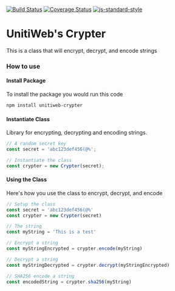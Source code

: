 [![Build Status](https://circleci.com/gh/unitiweb/crypter.svg?style=shield)](https://circleci.com/gh/unitiweb/crypter)
[![Coverage Status](https://coveralls.io/repos/github/unitiweb/crypter/badge.svg?branch=master)](https://coveralls.io/github/unitiweb/crypter?branch=master)
[![js-standard-style](https://img.shields.io/badge/code%20style-standard-brightgreen.svg)](http://standardjs.com)

# UnitiWeb's Crypter

This is a class that will encrypt, decrypt, and encode strings

### How to use

#### Install Package

To install the package you would run this code

```bash
npm install unitiweb-crypter
```

#### Instantiate Class

Library for encrypting, decrypting and encoding strings.

```js
// A random secret key
const secret = 'abc123def456(@%';

// Instantiate the class
const crypter = new Crypter(secret);
```

#### Using the Class

Here's how you use the class to encrypt, decrypt, and encode

```js
// Setup the class
const secret = 'abc123def456(@%'
const crypter = new Crypter(secret)

// The string
const myString = 'This is a test'

// Encrypt a string
const myStringEncrypted = crypter.encode(myString)

// Decrypt a string
const myStringDecrypted = crypter.decrypt(myStringEncrypted)

// SHA256 encode a string
const encodedString = crypter.sha256(myString)
```
